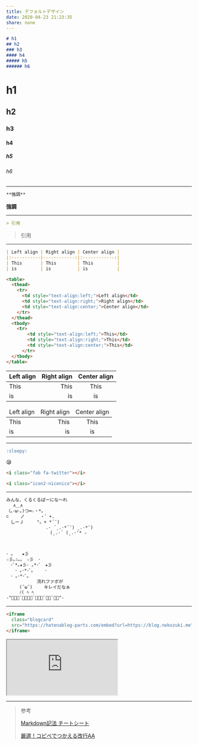 ```yaml
---
title: デフォルトデザイン
date: 2020-04-23 21:23:35
share: none
---
```


``` md Markdown
# h1
## h2
### h3
#### h4
##### h5
###### h6
```
# h1
## h2
### h3
#### h4
##### h5
###### h6

<hr>

``` md Markdown
**強調**
```

**強調**

<hr>

``` md Markdown
> 引用 
```

> 引用 

<hr>

``` md table Markdown
| Left align | Right align | Center align |
|:-----------|------------:|:------------:|
| This       | This        | This         |
| is         | is          | is           |
```

``` html table html
<table>
  <thead>
    <tr>
      <td style="text-align:left;">Left align</td>
      <td style="text-align:right;">Right align</td>
      <td style="text-align:center;">Center align</td>
    </tr>
  </thead>
  <tbody>
    <tr>
        <td style="text-align:left;">This</td>
        <td style="text-align:right;">This</td>
        <td style="text-align:center;">This</td>
      </tr>
  </tbody>
</table>
```

| Left align | Right align | Center align |
|:-----------|------------:|:------------:|
| This       | This        | This         |
| is         | is          | is           |

<table>
  <thead>
    <tr>
      <td style="text-align:left;">Left align</td>
      <td style="text-align:right;">Right align</td>
      <td style="text-align:center;">Center align</td>
    </tr>
  </thead>
  <tbody>
    <tr>
      <td style="text-align:left;">This</td>
      <td style="text-align:right;">This</td>
      <td style="text-align:center;">This</td>
    </tr>
    <tr>
      <td style="text-align:left;">is</td>
      <td style="text-align:right;">is</td>
      <td style="text-align:center;">is</td>
    </tr>
  </tbody>
</table>



<hr>

``` markdown GithubEmoji
:sleepy:
```

:sleepy:

``` html fontawesome & icomoon
<i class="fab fa-twitter"></i>

<i class="icon2-niconico"></i>
```

<i class="fab fa-twitter"></i>

<i class="icon2-niconico"></i>

<hr>

``` html CA
みんな、くるくるぱーにな〜れ
　 ∧＿∧　
（｡･ω･｡)つ━☆・*。
⊂　　 ノ 　　　・゜+.
　しーＪ　　　°。+ *´¨)
　　　　　　　　　.· ´¸.·*´¨) ¸.·*¨)
　　　　　　　　　　(¸.·´ (¸.·'* ☆



･ ｡　　★彡
☆彡｡∴｡｡　☆彡　･
　･ﾟ*｡★彡･ ｡*･ﾟ　★彡
　　･ ｡･*･ﾟ｡　　 ･
　･ ｡･*･ﾟ｡
　　　　　　　流れファボが
　　　(˘ω˘) 　　キレイだなぁ
　　　ﾉ( ﾍ ﾍ
-^ﾞﾞﾞ`ﾞﾞﾞﾞ`ﾞﾞﾞ`ﾞﾞ`ﾞﾞ^-
```

<hr>

``` html
<iframe 
  class="blogcard"
  src="https://hatenablog-parts.com/embed?url=https://blog.nekozuki.me">
</iframe>
```

<iframe class="blogcard" src="https://hatenablog-parts.com/embed?url=https://blog.nekozuki.me"></iframe>

<hr>

>参考
>
> <a href="https://qiita.com/Qiita/items/c686397e4a0f4f11683d"> <i class="fas fa-globe"></i> Markdown記法 チートシート</a>
> 
> <a href="https://twitter.com/kaigyo_aa"> <i class="fab fa-twitter"></i> 厳選！コピペでつかえる改行AA</a>